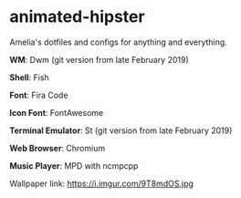 animated-hipster
================

Amelia's dotfiles and configs for anything and everything.

**WM**: Dwm (git version from late February 2019)

**Shell**: Fish

**Font**: Fira Code

**Icon Font**: FontAwesome

**Terminal Emulator**: St (git version from late February 2019)

**Web Browser**: Chromium

**Music Player**: MPD with ncmpcpp

Wallpaper link: https://i.imgur.com/9T8mdOS.jpg
